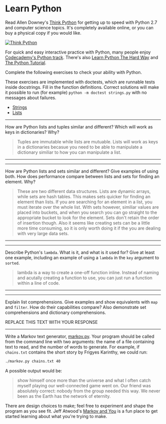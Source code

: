 # Learn Python

Read Allen Downey's [Think Python](http://www.greenteapress.com/thinkpython/) for getting up to speed with Python 2.7 and computer science topics. It's completely available online, or you can buy a physical copy if you would like.

[![Think Python](img/think_python.png)](http://www.greenteapress.com/thinkpython/)

For quick and easy interactive practice with Python, many people enjoy [Codecademy's Python track](http://www.codecademy.com/en/tracks/python). There's also [Learn Python The Hard Way](http://learnpythonthehardway.org/book/) and [The Python Tutorial](https://docs.python.org/2/tutorial/).

Complete the following exercises to check your ability with Python.

These exercises are implemented with doctests, which are runnable tests inside docstrings. Fill in the function definitions. Correct solutions will make it possible to run (for example) `python -m doctest strings.py` with no messages about failures.

 * [Strings](python/strings.py)
 * [Lists](python/lists.py)


---

How are Python lists and tuples similar and different? Which will work as keys in dictionaries? Why?

> Tuples are immutable while lists are mutuable.  Lists will work as keys in a dictionaries becasue you need to be able to manipulate a dictionary similiar to how you can manipulate a list. 

---


---

How are Python lists and sets similar and different? Give examples of using both. How does performance compare between lists and sets for finding an element. Why?

> These are two different data structures. Lists are dynamic arrays, while sets are hash tables. This makes sets  quicker for finding an element than lists.  If you are searching for an element in a list, you must iterate over the whole list.  With sets however, similiar values are placed into buckets, and when you search you can go straight to the appropriate bucket to look for the element.  Sets don't retain the order of insertion though. Also it seems like creating sets can be a little more time consuming, so it is only worth doing it if the you are dealing with very large data sets. 


---


---

Describe Python's `lambda`. What is it, and what is it used for? Give at least one example, including an example of using a `lambda` in the `key` argument to `sorted`.

> lambda is a way to create a one-off function inline. Instead of naming and acutally creating a function to use, you can just run a function within a line of code. 
---


---

Explain list comprehensions. Give examples and show equivalents with `map` and `filter`. How do their capabilities compare? Also demonstrate set comprehensions and dictionary comprehensions.

REPLACE THIS TEXT WITH YOUR RESPONSE

---


Write a Markov text generator, [markov.py](python/markov.py). Your program should be called from the command line with two arguments: the name of a file containing text to read, and the number of words to generate. For example, if `chains.txt` contains the short story by Frigyes Karinthy, we could run:

```bash
./markov.py chains.txt 40
```

A possible output would be:

> show himself once more than the universe and what I often catch myself playing our well-connected game went on. Our friend was absolutely correct: nobody from the group needed this way. We never been as the Earth has the network of eternity.

There are design choices to make; feel free to experiment and shape the program as you see fit. Jeff Atwood's [Markov and You](http://blog.codinghorror.com/markov-and-you/) is a fun place to get started learning about what you're trying to make.
